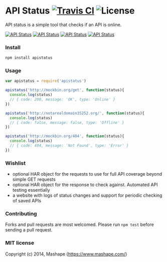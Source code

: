# API Status [![Travis CI](https://img.shields.io/travis/Mashape/apistatus.svg)](https://travis-ci.org/Mashape/apistatus/) ![License](https://img.shields.io/npm/l/apistatus.svg)

API status is a simple tool that checks if an API is online. 

[![API Status](https://img.shields.io/badge/API-online-brightgreen.svg)](http://labs.mashape.com/apistatus) [![API Status](https://img.shields.io/badge/API-404%20client%20error-orange.svg)](http://labs.mashape.com/apistatus) [![API Status](https://img.shields.io/badge/API-501%20server%20error-red.svg)](http://labs.mashape.com/apistatus) [![API Status](https://img.shields.io/badge/API-offline-lightgray.svg)](http://labs.mashape.com/apistatus)

### Install

```sh
npm install apistatus
```

### Usage

```js
var apistatus = require('apistatus')

apistatus('http://mockbin.org/get', function(status){
  console.log(status)
  // { code: 200, message: 'OK', type: 'Online' }
})

apistatus('http://notarealdomain35252.org/', function(status){
  console.log(status)
  // { code: false, message: false, type: 'Offline' }
})

apistatus('http://mockbin.org/404', function(status){
  console.log(status)
  // { code: 404, message: 'Not Found', type: 'Error' }
})
```

### Wishlist

- optional HAR object for the requests to use for full API coverage beyond simple GET requests
- optional HAR object for the response to check against. Automated API testing essentially
- a website with logs of status changes and support for periodic checking of saved APIs

### Contributing

Forks and pull requests are most welcomed. Please run `npm test` before sending a pull request. 

### MIT license

Copyright (c) 2014, Mashape (https://www.mashape.com/)
